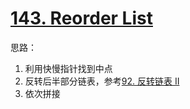 # [143. Reorder List](https://leetcode.com/problems/reorder-list/)

思路：

1. 利用快慢指针找到中点
2. 反转后半部分链表，参考[92. 反转链表 II](https://leetcode-cn.com/problems/reverse-linked-list-ii/)
3. 依次拼接